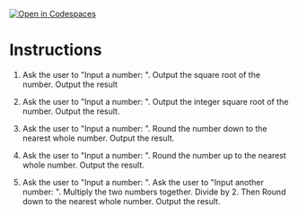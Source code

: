 [![Open in Codespaces](https://classroom.github.com/assets/launch-codespace-2972f46106e565e64193e422d61a12cf1da4916b45550586e14ef0a7c637dd04.svg)](https://classroom.github.com/open-in-codespaces?assignment_repo_id=16303114)
# Instructions  

1. Ask the user to "Input a number: ".  Output the square root of the number. Output the result

2. Ask the user to "Input a number: ".  Output the integer square root of the number. Output the result.

3. Ask the user to "Input a number: ".  Round the number down to the nearest whole number. Output the result.

4. Ask the user to "Input a number: ".  Round the number up to the nearest whole number. Output the result.

5. Ask the user to "Input a number: ".  Ask the user to "Input another number: ".  Multiply the two numbers together.  Divide by 2.  Then Round down to the nearest whole number. Output the result.
